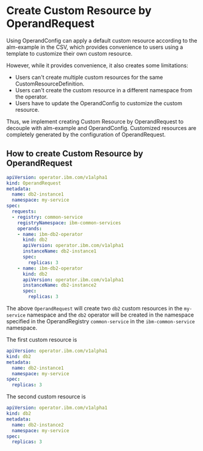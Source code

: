 # Create Custom Resource by OperandRequest

Using OperandConfig can apply a default custom resource according to the alm-example in the CSV, which provides convenience to users using a template to customize their own custom resource.

However, while it provides convenience, it also creates some limitations:

- Users can't create multiple custom resources for the same CustomResourceDefinition.
- Users can't create the custom resource in a different namespace from the operator.
- Users have to update the OperandConfig to customize the custom resource.

Thus, we implement creating Custom Resource by OperandRequest to decouple with alm-example and OperandConfig. Customized resources are completely generated by the configuration of OperandRequest.

## How to create Custom Resource by OperandRequest

```yaml
apiVersion: operator.ibm.com/v1alpha1
kind: OperandRequest
metadata:
  name: db2-instance1
  namespace: my-service
spec:
  requests:
  - registry: common-service
    registryNamespace: ibm-common-services
    operands:
    - name: ibm-db2-operator
      kind: db2
      apiVersion: operator.ibm.com/v1alpha1
      instanceName: db2-instance1
      spec:
        replicas: 3
    - name: ibm-db2-operator
      kind: db2
      apiVersion: operator.ibm.com/v1alpha1
      instanceName: db2-instance2
      spec:
        replicas: 3
```

The above `OperandRequest` will create two `db2` custom resources in the `my-service` namespace and the `db2` operator will be created in the namespace specified in the OperandRegistry `common-service` in the `ibm-common-service` namespace.

The first custom resource is

```yaml
apiVersion: operator.ibm.com/v1alpha1
kind: db2
metadata:
  name: db2-instance1
  namespace: my-service
spec:
  replicas: 3
```

The second custom resource is

```yaml
apiVersion: operator.ibm.com/v1alpha1
kind: db2
metadata:
  name: db2-instance2
  namespace: my-service
spec:
  replicas: 3
```
